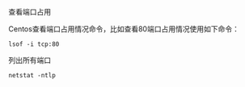 查看端口占用

Centos查看端口占用情况命令，比如查看80端口占用情况使用如下命令：

```
lsof -i tcp:80
```

列出所有端口

```
netstat -ntlp
```

